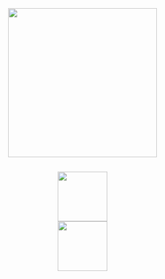 <div align="center">
  <img align="center" height="300" width="300" src="https://c.tenor.com/fRu1dlWtB9sAAAAC/uzaki-hana-anime.gif"><br>
  
  ##
  
  <a href="https://github.com/luismudder">
  <img height="100em" src="https://github-readme-stats.vercel.app/api?username=luismudder&show_icons=true&theme=tokyonight&include_all_commits=true&count_private=true"/><br>
  <img height="100em" src="https://github-readme-stats.vercel.app/api/top-langs/?username=luismudder&layout=compact&langs_count=7&theme=tokyonight"/>
</div>
  
  ##
